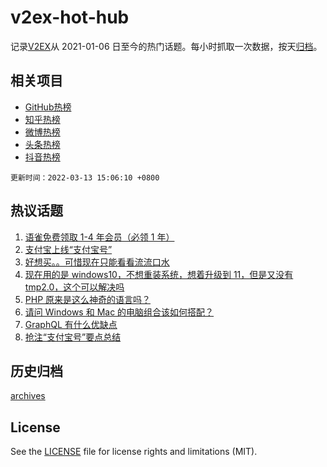 # v2ex-hot-hub

 记录[V2EX](https://www.v2ex.com/)从 2021-01-06 日至今的热门话题。每小时抓取一次数据，按天[归档](archives)。
 
 ## 相关项目

- [GitHub热榜](https://github.com/snaildev/github-hot-hub)
- [知乎热榜](https://github.com/snaildev/zhihu-hot-hub)
- [微博热榜](https://github.com/snaildev/weibo-hot-hub)
- [头条热榜](https://github.com/snaildev/toutiao-hot-hub)
- [抖音热榜](https://github.com/snaildev/douyin-hot-hub)


 `更新时间：2022-03-13 15:06:10 +0800`

## 热议话题

1. [语雀免费领取 1-4 年会员（必领 1 年）](https://www.v2ex.com/t/839992)
1. [支付宝上线“支付宝号”](https://www.v2ex.com/t/839885)
1. [好想买。。可惜现在只能看看流流口水](https://www.v2ex.com/t/839969)
1. [现在用的是 windows10，不想重装系统，想着升级到 11，但是又没有 tmp2.0，这个可以解决吗](https://www.v2ex.com/t/839980)
1. [PHP 原来是这么神奇的语言吗？](https://www.v2ex.com/t/839895)
1. [请问 Windows 和 Mac 的电脑组合该如何搭配？](https://www.v2ex.com/t/839914)
1. [GraphQL 有什么优缺点](https://www.v2ex.com/t/839880)
1. [抢注“支付宝号”要点总结](https://www.v2ex.com/t/839973)

## 历史归档

[archives](archives)

## License

See the [LICENSE](LICENSE) file for license rights and limitations (MIT).
